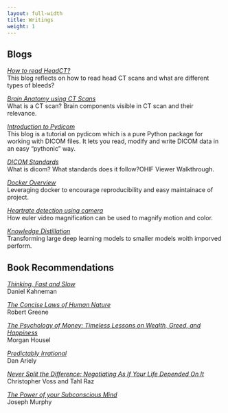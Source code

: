 ```yaml
---
layout: full-width
title: Writings
weight: 1
---
```


## Blogs
[*How to read HeadCT?*](articles/21/how-to-read-head-ct)<br/>This blog reflects on how to read head CT scans and what are different types of bleeds?

[*Brain Anatomy using CT Scans*](articles/21/ct-brain-anatomy)<br/> What is a CT scan? Brain components visible in CT scan and their relevance.

[*Introduction to Pydicom*](articles/20/pydicom-tutorial)<br/>This blog is a tutorial on pydicom which is a pure Python package for working with DICOM files. It lets you read, modify and write DICOM data in an easy “pythonic” way.

[*DICOM Standards*](articles/20/dicom-intro)<br/>What is dicom? What standards does it follow?OHIF Viewer Walkthrough.

[*Docker Overview*](articles/20/docker)<br/>Leveraging docker to encourage reproducibility and easy maintainace of project.

[*Heartrate detection using camera*](articles/19/heartrate-detection)<br/>How euler video magnification can be used to magnify motion and color.

[*Knowledge Distillation*](articles/18/knowledge-distillation)<br/>Transforming large deep learning models to smaller models woith imporved perform.


## Book Recommendations

[*Thinking, Fast and Slow*]()<br/>Daniel Kahneman

[*The Concise Laws of Human Nature*]()<br/>Robert Greene

[*The Psychology of Money: Timeless Lessons on Wealth, Greed, and Happiness*]()<br/>Morgan Housel 

[*Predictably Irrational*]()<br/>Dan Ariely

[*Never Split the Difference: Negotiating As If Your Life Depended On It*]()<br />Christopher Voss and Tahl Raz

[*The Power of your Subconscious Mind*]()<br />Joseph Murphy

<!-- ## Software
[*Is the Weather Weird?*](https://www.istheweatherweird.com)<br/>Jonah-Bloch Johnson and I made a website to help answer that question. Bea Malsky made a [twitter bot](https://twitter.com/itww_chicago).

[*Higher Ground*](https://github.com/potash/higher-ground)<br/>This work-in-progress uses OpenStreetMap data to analyze and visualize urban greenspace. I used it to write the above [article](articles/17/chicago-parks) about Chicago greenspace.

[*drain*](https://github.com/potash/drain)<br/>This is a simple and powerful Python framework for reproducible and parallel data science workflows.

[*collate*](https://github.com/dssg/collate)<br/>This is a Python library for generating spatiotemporal aggregation SQL queries, primarily for building features for machine learning and other models.

[*acs2pgsql*](https://github.com/dssg/acs2pgsql)<br/>This is a [drake](https://github.com/factual/drake) workflow for bulk importing the American Community Survey (ACS) data and TIGER shapefiles from the U.S. Census FTP into a PostgreSQL database.

[*dmr2pgsql*](https://github.com/dssg/il-dmr)<br/>This script downloads and imports discharge monitoring reports from the Illinois EPA website for the University of Chicago's [Environmental Law Clinic](http://www.law.uchicago.edu/clinics/environmental).

[*Visible Hand*](https://github.com/potash/visiblehand-core)<br/>This software for calculating the carbon footprint of flights and utilities by parsing e-mail receipts and integrating various aircraft and energy emissions databases.

[*Cook Scheduler*](https://github.com/potash/cook_scheduler)<br/>This python script uses linear programming to optimize the selection of a cook schedule given each cook's preferences.

## Teaching

[*Multilevel Regression Modeling for Public Policy*](assets/pdf/syllabus/multilevel.pdf) (PPHA 41420)<br/>
Regression from the Bayesian perspective and an introduction to multilevel modeling through examples in public health and political science.

[*Introduction to Program Evaluation*](assets/pdf/syllabus/program_eval.pdf) (PBPL 26433)<br/>
Introduction to regression and its application to observational and quasi-experimental causal inference for policy evaluation.

[*Introduction to Programming for Public Policy*](https://harris-ippp.github.io/) (PPHA 30550)<br/>
Introduction to data analysis in python with pandas along with bits of web APIs, databases, and GIS. -->
